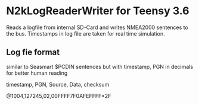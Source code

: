 # N2kLogReaderWriter for Teensy 3.6

Reads a logfile from internal SD-Card and writes NMEA2000 sentences to the bus.
Timestamps in log file are taken for real time simulation.

## Log fie format
similar to Seasmart $PCDIN sentences but with timestamp, PGN in decimals for better human reading

timestamp, PGN, Source, Data, checksum

@1004,127245,02,00FFFF7F0AFEFFFF*2F
